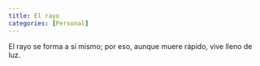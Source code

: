 ```yaml
---
title: El rayo 
categories: [Personal]
---
```



El rayo se forma a sí mismo; por eso, aunque muere rápido, vive lleno de luz.
